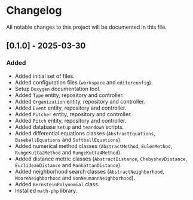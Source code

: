 # Changelog

All notable changes to this project will be documented in this file.

## [0.1.0] - 2025-03-30

### Added

- Added initial set of files.
- Added configuration files (`workspace` and `editorconfig`).
- Setup `Doxygen` documentation tool.
- Added `Type` entity, repository and controller.
- Added `Organization` entity, repository and controller.
- Added `Event` entity, repository and controller.
- Added `Pitcher` entity, repository and controller.
- Added `Pitch` entity, repository and controller.
- Added database `setup` and `teardown` scripts.
- Added differential equations classes (`AbstractEquations`, `BaseballEquations` and `SoftballEquations`).
- Added numerical method classes (`AbstractMethod`, `EulerMethod`, `RungeKutta2Method` and `RungeKutta4Method`).
- Added distance metric classes (`AbstractDistance`, `ChebyshevDistance`, `EuclideanDistance` and `ManhattanDistance`).
- Added neighborhood search classes (`AbstractNeighborhood`, `MooreNeighborhood` and `VonNeumannNeighborhood`).
- Added `BernsteinPolynomial` class.
- Installed `math-php` library.
